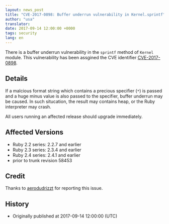 ```yaml
---
layout: news_post
title: "CVE-2017-0898: Buffer underrun vulnerability in Kernel.sprintf"
author: "usa"
translator:
date: 2017-09-14 12:00:00 +0000
tags: security
lang: en
---
```


There is a buffer underrun vulnerability in the `sprintf` method of `Kernel` module.
This vulnerability has been assgined the CVE identifier [CVE-2017-0898](http://cve.mitre.org/cgi-bin/cvename.cgi?name=CVE-2017-0898).

## Details

If a malcious format string which contains a precious specifier (`*`) is passed and a huge minus value is also passed to the specifier, buffer underrun may be caused.
In such situcation, the result may contains heap, or the Ruby interpreter may crash.

All users running an affected release should upgrade immediately.

## Affected Versions

* Ruby 2.2 series: 2.2.7 and earlier
* Ruby 2.3 series: 2.3.4 and earlier
* Ruby 2.4 series: 2.4.1 and earlier
* prior to trunk revision 58453

## Credit

Thanks to [aerodudrizzt](https://hackerone.com/aerodudrizzt) for reporting this issue.

## History

* Originally published at 2017-09-14 12:00:00 (UTC)
